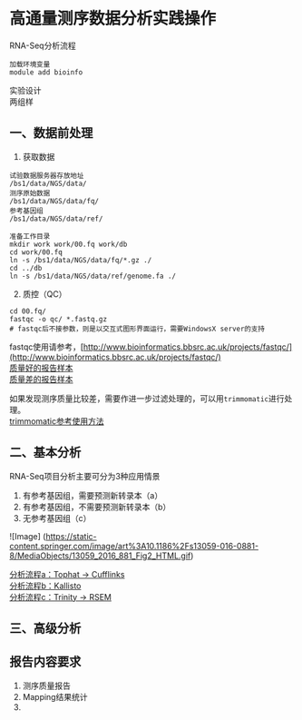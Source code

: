 # 高通量测序数据分析实践操作
RNA-Seq分析流程  

```
加载环境变量
module add bioinfo
```
实验设计  
两组样  

## 一、数据前处理  

1. 获取数据
```
试验数据服务器存放地址
/bs1/data/NGS/data/
测序原始数据
/bs1/data/NGS/data/fq/
参考基因组
/bs1/data/NGS/data/ref/

准备工作目录
mkdir work work/00.fq work/db
cd work/00.fq
ln -s /bs1/data/NGS/data/fq/*.gz ./
cd ../db
ln -s /bs1/data/NGS/data/ref/genome.fa ./
```




2. 质控（QC）
```
cd 00.fq/
fastqc -o qc/ *.fastq.gz 
# fastqc后不接参数，则是以交互式图形界面运行，需要WindowsX server的支持
```
fastqc使用请参考，[http://www.bioinformatics.bbsrc.ac.uk/projects/fastqc/](http://www.bioinformatics.bbsrc.ac.uk/projects/fastqc/)  
[质量好的报告样本](http://www.bioinformatics.bbsrc.ac.uk/projects/fastqc/good_sequence_short_fastqc.html)  
[质量差的报告样本](http://www.bioinformatics.bbsrc.ac.uk/projects/fastqc/bad_sequence_fastqc.html)  

如果发现测序质量比较差，需要作进一步过滤处理的，可以用`trimmomatic`进行处理。  
[trimmomatic参考使用方法](http://www.usadellab.org/cms/?page=trimmomatic)  

## 二、基本分析  

RNA-Seq项目分析主要可分为3种应用情景  

1. 有参考基因组，需要预测新转录本（a）
2. 有参考基因组，不需要预测新转录本（b）
3. 无参考基因组（c）

![Image]
(https://static-content.springer.com/image/art%3A10.1186%2Fs13059-016-0881-8/MediaObjects/13059_2016_881_Fig2_HTML.gif)

[分析流程a：Tophat -> Cufflinks]()  
[分析流程b：Kallisto]()  
[分析流程c：Trinity -> RSEM]()  

## 三、高级分析  


## 报告内容要求  
1. 测序质量报告  
2. Mapping结果统计  
3. 


